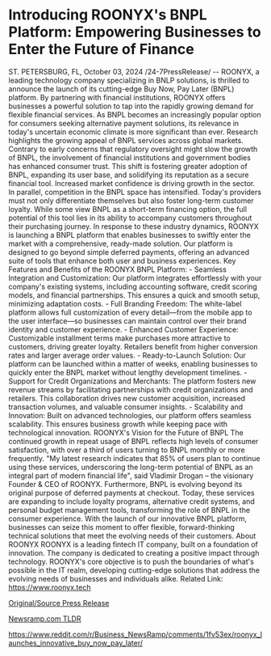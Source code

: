 # Introducing ROONYX's BNPL Platform: Empowering Businesses to Enter the Future of Finance

ST. PETERSBURG, FL, October 03, 2024 /24-7PressRelease/ -- ROONYX, a leading technology company specializing in BNLP solutions, is thrilled to announce the launch of its cutting-edge Buy Now, Pay Later (BNPL) platform. By partnering with financial institutions, ROONYX offers businesses a powerful solution to tap into the rapidly growing demand for flexible financial services. As BNPL becomes an increasingly popular option for consumers seeking alternative payment solutions, its relevance in today's uncertain economic climate is more significant than ever. Research highlights the growing appeal of BNPL services across global markets.  Contrary to early concerns that regulatory oversight might slow the growth of BNPL, the involvement of financial institutions and government bodies has enhanced consumer trust. This shift is fostering greater adoption of BNPL, expanding its user base, and solidifying its reputation as a secure financial tool. Increased market confidence is driving growth in the sector.  In parallel, competition in the BNPL space has intensified. Today's providers must not only differentiate themselves but also foster long-term customer loyalty. While some view BNPL as a short-term financing option, the full potential of this tool lies in its ability to accompany customers throughout their purchasing journey.  In response to these industry dynamics, ROONYX is launching a BNPL platform that enables businesses to swiftly enter the market with a comprehensive, ready-made solution. Our platform is designed to go beyond simple deferred payments, offering an advanced suite of tools that enhance both user and business experiences.  Key Features and Benefits of the ROONYX BNPL Platform:  - Seamless Integration and Customization: Our platform integrates effortlessly with your company's existing systems, including accounting software, credit scoring models, and financial partnerships. This ensures a quick and smooth setup, minimizing adaptation costs. - Full Branding Freedom: The white-label platform allows full customization of every detail—from the mobile app to the user interface—so businesses can maintain control over their brand identity and customer experience. - Enhanced Customer Experience: Customizable installment terms make purchases more attractive to customers, driving greater loyalty. Retailers benefit from higher conversion rates and larger average order values. - Ready-to-Launch Solution: Our platform can be launched within a matter of weeks, enabling businesses to quickly enter the BNPL market without lengthy development timelines. - Support for Credit Organizations and Merchants: The platform fosters new revenue streams by facilitating partnerships with credit organizations and retailers. This collaboration drives new customer acquisition, increased transaction volumes, and valuable consumer insights. - Scalability and Innovation: Built on advanced technologies, our platform offers seamless scalability. This ensures business growth while keeping pace with technological innovation.  ROONYX's Vision for the Future of BNPL  The continued growth in repeat usage of BNPL reflects high levels of consumer satisfaction, with over a third of users turning to BNPL monthly or more frequently. "My latest research indicates that 85% of users plan to continue using these services, underscoring the long-term potential of BNPL as an integral part of modern financial life", said Vladimir Drogan – the visionary Founder & CEO of ROONYX.  Furthermore, BNPL is evolving beyond its original purpose of deferred payments at checkout. Today, these services are expanding to include loyalty programs, alternative credit systems, and personal budget management tools, transforming the role of BNPL in the consumer experience.  With the launch of our innovative BNPL platform, businesses can seize this moment to offer flexible, forward-thinking technical solutions that meet the evolving needs of their customers.  About ROONYX ROONYX is a leading fintech IT company, built on a foundation of innovation. The company is dedicated to creating a positive impact through technology. ROONYX's core objective is to push the boundaries of what's possible in the IT realm, developing cutting-edge solutions that address the evolving needs of businesses and individuals alike.  Related Link: https://www.roonyx.tech 

[Original/Source Press Release](https://www.24-7pressrelease.com/press-release/514910/introducing-roonyxs-bnpl-platform-empowering-businesses-to-enter-the-future-of-finance)
                    

[Newsramp.com TLDR](None) 

https://www.reddit.com/r/Business_NewsRamp/comments/1fv53ex/roonyx_launches_innovative_buy_now_pay_later/